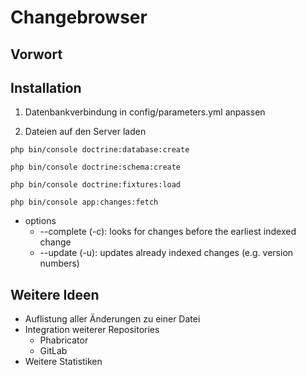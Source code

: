 # Changebrowser

## Vorwort

## Installation

1. Datenbankverbindung in config/parameters.yml anpassen

2. Dateien auf den Server laden

`php bin/console doctrine:database:create`

`php bin/console doctrine:schema:create`

`php bin/console doctrine:fixtures:load`

`php bin/console app:changes:fetch`

* options
  * --complete (-c): looks for changes before the earliest indexed change
  * --update (-u): updates already indexed changes (e.g. version numbers)




## Weitere Ideen

* Auflistung aller Änderungen zu einer Datei
* Integration weiterer Repositories
  * Phabricator
  * GitLab
* Weitere Statistiken